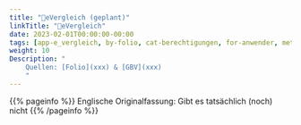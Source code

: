 ```yaml
---
title: "📱eVergleich (geplant)"
linkTitle: "📱eVergleich"
date: 2023-02-01T00:00:00-00:00
tags: [app-e_vergleich, by-folio, cat-berechtigungen, for-anwender, meta-entwurf]
weight: 10
Description: "
    Quellen: [Folio](xxx) & [GBV](xxx)
    "
---
```


{{% pageinfo %}}
Englische Originalfassung: Gibt es tatsächlich (noch) nicht
{{% /pageinfo %}}

